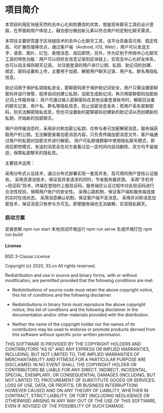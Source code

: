 # 项目简介
本项目利用区块链天然的去中心化和防篡改的优势，借鉴现有聊天工具的设计思路，在界面和用户体验上，融合部分微创新元素以符合用户的定制化聊天需求。

本项目主要研究基于区块链技术的去中心化聊天工具，该平台具备高可用、稳定性高、可扩展性强等优点，通过客户端（Android, iOS, Web），用户可以发送文字、语音、图片、红包、表情消息、阅后即焚，另外，作为区别于传统中心化聊天工具的特色功能：用户可以将好友信息记录到区块链上，实现去中心化好友体系，也可以自主保存聊天记录。 对注册登录的用户进行公钥、私钥、助记词的创建、绑定、密码设置和上传，主要用于加密、解密用户聊天记录、用户名、群名等隐私信息。

助记词用于保护私钥隐私安全，密聊密码用于保护助记词安全，用户只需设置密聊密码并自行保管，程序自动创建公私钥，加密生成助记词，再次用密聊密码加密助记词上传服务端； 用户可通过输入密聊密码在其他设备登录账号时，解密旧设备的聊天记录、用户名、群名等隐私信息，防止加密消息丢失；若用户丢失密聊密码，则无法解密隐私信息，但也可设置新的密聊密码创建新的助记词从而创建新的私钥，开始新的加密聊天。

用户间传输消息时，采用非对称加密公私钥，仅参与者可加密解密消息，服务端获取用户的公钥，无法解密查看加密消息内容，只负责传输加密消息文件，客户端通过用户的私钥对加密文件进行解密。 用户可私聊或群聊中使用隐私聊天模式，即阅后即焚模式，发送的消息会在对方查看过后一定时间内自动删除，双方均不留痕迹，保障私密聊天的隐私性。

主要技术运用：

采用分布式认证技术，通过分布式部署实现一套高并发、高可用的用户登陆认证服务。
采用资源池技术，保证高并发请求的同时，节省服务器资源。
采用“手机号+验证码”技术，终端在登陆时上报验证码，服务端在认证过程中对此验证码进行合法性校验，保障用户账户的安全性。
采用心跳机制，保证客户端和服务端连接的实时在线状态。
采用消息确认机制，保证客户端不丢消息。
采用非对称消息加密技术，保证消息只有参与方可见，即使服务端也无法破解，实现隐私聊天。

### 启动方案
安装依赖 npm run start
本地测试环境运行 npm run serve
生成环境打包 npm run build

#### License
BSD 3-Clause License

Copyright (c) 2020, 33.cn
All rights reserved.

Redistribution and use in source and binary forms, with or without
modification, are permitted provided that the following conditions are met:

* Redistributions of source code must retain the above copyright notice, this
  list of conditions and the following disclaimer.

* Redistributions in binary form must reproduce the above copyright notice,
  this list of conditions and the following disclaimer in the documentation
  and/or other materials provided with the distribution.

* Neither the name of the copyright holder nor the names of its
  contributors may be used to endorse or promote products derived from
  this software without specific prior written permission.

THIS SOFTWARE IS PROVIDED BY THE COPYRIGHT HOLDERS AND CONTRIBUTORS "AS IS"
AND ANY EXPRESS OR IMPLIED WARRANTIES, INCLUDING, BUT NOT LIMITED TO, THE
IMPLIED WARRANTIES OF MERCHANTABILITY AND FITNESS FOR A PARTICULAR PURPOSE ARE
DISCLAIMED. IN NO EVENT SHALL THE COPYRIGHT HOLDER OR CONTRIBUTORS BE LIABLE
FOR ANY DIRECT, INDIRECT, INCIDENTAL, SPECIAL, EXEMPLARY, OR CONSEQUENTIAL
DAMAGES (INCLUDING, BUT NOT LIMITED TO, PROCUREMENT OF SUBSTITUTE GOODS OR
SERVICES; LOSS OF USE, DATA, OR PROFITS; OR BUSINESS INTERRUPTION) HOWEVER
CAUSED AND ON ANY THEORY OF LIABILITY, WHETHER IN CONTRACT, STRICT LIABILITY,
OR TORT (INCLUDING NEGLIGENCE OR OTHERWISE) ARISING IN ANY WAY OUT OF THE USE
OF THIS SOFTWARE, EVEN IF ADVISED OF THE POSSIBILITY OF SUCH DAMAGE.